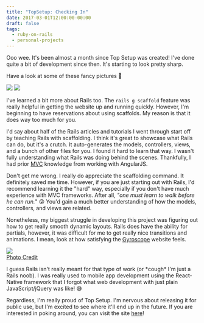 ```yaml
---
title: "TopSetup: Checking In"
date: 2017-03-01T12:00:00-00:00
draft: false
tags:
  - ruby-on-rails
  - personal-projects
---
```


Ooo wee. It's been almost a month since Top Setup was created! I've done quite a bit of development since then. It's starting to look pretty sharp.

Have a look at some of these fancy pictures 😬

<img src="http://i.imgur.com/XYpK6jX.jpg">

<img src="http://i.imgur.com/kV778kJ.jpg">

I've learned a bit more about Rails too. The `rails g scaffold` feature was really helpful in getting the website up and running quickly. However, I'm beginning to have reservations about using scaffolds. My reason is that it does way too much for you.

I'd say about half of the Rails articles and tutorials I went through start off by teaching Rails with scaffolding. I think it's great to showcase what Rails can do, but it's a crutch. It auto-generates the models, controllers, views, and a bunch of other files for you. I found it hard to learn that way. I wasn't fully understanding what Rails was doing behind the scenes. Thankfully, I had prior [MVC][1] knowledge from working with AngularJS.

Don't get me wrong. I really do appreciate the scaffolding command. It definitely saved me time. However, if you are just starting out with Rails, I'd recommend learning it the "hard" way, especially if you don't have much experience with MVC frameworks. After all, <em>"one must learn to walk before he can run.</em>" 😝 You'd gain a much better understanding of how the models, controllers, and views are related.

Nonetheless, my biggest struggle in developing this project was figuring out how to get really smooth dynamic layouts. Rails does have the ability for partials, however, it was difficult for me to get really nice transitions and animations. I mean, look at how satisfying the [Gyroscope][2] website feels.

<img src="https://cdn-images-1.medium.com/max/1600/1*MkkJ55Tz5Qgnl8xMzP5I4Q.gif"><br>
[Photo Credit][3]

I guess Rails isn't really meant for that type of work (or \*cough\* I'm just a Rails noob). I was really used to mobile app development using the React-Native framework that I forgot what web development with just plain JavaScript/jQuery was like! 😅

Regardless, I'm really proud of Top Setup. I'm nervous about releasing it for public use, but I'm excited to see where it'll end up in the future. If you are interested in poking around, you can visit the site [here][4]!

[1]: https://betterexplained.com/articles/intermediate-rails-understanding-models-views-and-controllers/
[2]: https://gyrosco.pe/
[3]: https://blog.gyrosco.pe/smooth-css-animations-7d8ffc2c1d29#.8frs3fg6p
[4]: http://thetopsetup.com/
